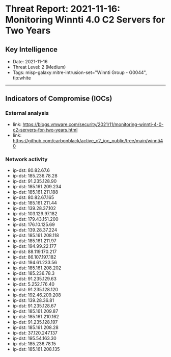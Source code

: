 # Threat Report: 2021-11-16: Monitoring Winnti 4.0 C2 Servers for Two Years


## Key Intelligence
* Date: 2021-11-16
* Threat Level: 2 (Medium)
* Tags: misp-galaxy:mitre-intrusion-set="Winnti Group - G0044", tlp:white

---

## Indicators of Compromise (IOCs)
### External analysis
* link: https://blogs.vmware.com/security/2021/11/monitoring-winnti-4-0-c2-servers-for-two-years.html
* link: https://github.com/carbonblack/active_c2_ioc_public/tree/main/winnti40

### Network activity
* ip-dst: 80.82.67.6
* ip-dst: 185.236.78.28
* ip-dst: 91.235.128.90
* ip-dst: 185.161.209.234
* ip-dst: 185.161.211.188
* ip-dst: 80.82.67.165
* ip-dst: 185.161.211.44
* ip-dst: 139.28.37.102
* ip-dst: 103.129.97.182
* ip-dst: 179.43.151.200
* ip-dst: 176.10.125.69
* ip-dst: 139.28.37.224
* ip-dst: 185.161.208.118
* ip-dst: 185.161.211.97
* ip-dst: 194.99.22.177
* ip-dst: 88.119.170.217
* ip-dst: 86.107.197.182
* ip-dst: 194.61.233.56
* ip-dst: 185.161.208.202
* ip-dst: 185.236.78.3
* ip-dst: 91.235.129.63
* ip-dst: 5.252.176.40
* ip-dst: 91.235.128.120
* ip-dst: 192.46.209.208
* ip-dst: 139.28.36.81
* ip-dst: 91.235.128.67
* ip-dst: 185.161.209.87
* ip-dst: 185.161.210.162
* ip-dst: 91.235.128.197
* ip-dst: 185.161.208.28
* ip-dst: 37.120.247.137
* ip-dst: 195.54.163.30
* ip-dst: 185.236.78.15
* ip-dst: 185.161.208.135
